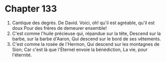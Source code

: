 # Chapter 133

1. Cantique des degrés. De David. Voici, oh! qu'il est agréable, qu'il est doux Pour des frères de demeurer ensemble!
2. C'est comme l'huile précieuse qui, répandue sur la tête, Descend sur la barbe, sur la barbe d'Aaron, Qui descend sur le bord de ses vêtements.
3. C'est comme la rosée de l'Hermon, Qui descend sur les montagnes de Sion; Car c'est là que l'Éternel envoie la bénédiction, La vie, pour l'éternité.

